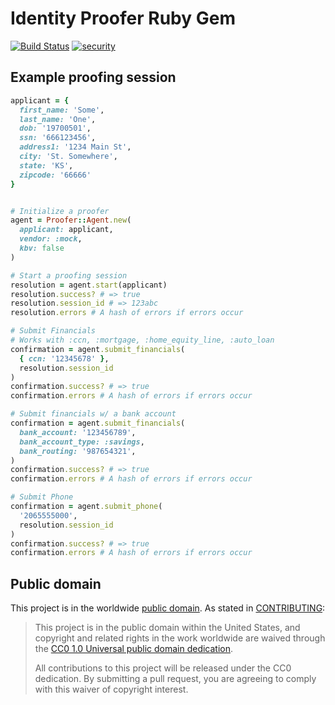 # Identity Proofer Ruby Gem

[![Build Status](https://travis-ci.org/18F/identity-proofer-gem.svg?branch=master)](https://travis-ci.org/18F/identity-proofer-gem)
[![security](https://hakiri.io/github/18F/identity-proofer-gem/master.svg)](https://hakiri.io/github/18F/identity-proofer-gem/master)

## Example proofing session

```ruby
applicant = {
  first_name: 'Some',
  last_name: 'One',
  dob: '19700501',
  ssn: '666123456',
  address1: '1234 Main St',
  city: 'St. Somewhere',
  state: 'KS',
  zipcode: '66666'
}


# Initialize a proofer
agent = Proofer::Agent.new(
  applicant: applicant,
  vendor: :mock,
  kbv: false
)

# Start a proofing session
resolution = agent.start(applicant)
resolution.success? # => true
resolution.session_id # => 123abc
resolution.errors # A hash of errors if errors occur

# Submit Financials
# Works with :ccn, :mortgage, :home_equity_line, :auto_loan
confirmation = agent.submit_financials(
  { ccn: '12345678' },
  resolution.session_id
)
confirmation.success? # => true
confirmation.errors # A hash of errors if errors occur

# Submit financials w/ a bank account
confirmation = agent.submit_financials(
  bank_account: '123456789',
  bank_account_type: :savings,
  bank_routing: '987654321',
)
confirmation.success? # => true
confirmation.errors # A hash of errors if errors occur

# Submit Phone
confirmation = agent.submit_phone(
  '2065555000',
  resolution.session_id
)
confirmation.success? # => true
confirmation.errors # A hash of errors if errors occur
```

## Public domain

This project is in the worldwide [public domain](LICENSE.md). As stated in [CONTRIBUTING](CONTRIBUTING.md):

> This project is in the public domain within the United States, and copyright and related rights in the work worldwide are waived through the [CC0 1.0 Universal public domain dedication](https://creativecommons.org/publicdomain/zero/1.0/).
>
> All contributions to this project will be released under the CC0
> dedication. By submitting a pull request, you are agreeing to comply
> with this waiver of copyright interest.

